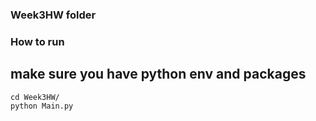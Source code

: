 ### Week3HW folder

### How to run
## make sure you have python env and packages
```
cd Week3HW/
python Main.py
```
